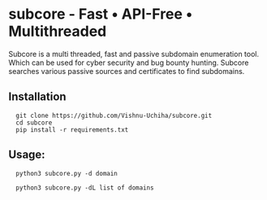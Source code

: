 # subcore - Fast • API-Free • Multithreaded
Subcore is a multi threaded, fast and passive subdomain enumeration tool. Which can be used for cyber security and bug bounty hunting. Subcore searches various passive sources and certificates to find subdomains.

## Installation 

      git clone https://github.com/Vishnu-Uchiha/subcore.git
      cd subcore
      pip install -r requirements.txt

## Usage:

      python3 subcore.py -d domain   

      python3 subcore.py -dL list of domains


  
